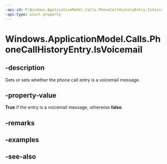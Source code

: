 ```yaml
---
-api-id: P:Windows.ApplicationModel.Calls.PhoneCallHistoryEntry.IsVoicemail
-api-type: winrt property
---
```


<!-- Property syntax
public bool IsVoicemail { get;  set; }
-->

# Windows.ApplicationModel.Calls.PhoneCallHistoryEntry.IsVoicemail

## -description
Gets or sets whether the phone call entry is a voicemail message.

## -property-value
**True** if the entry is a voicemail message, otherwise **false**.

## -remarks

## -examples

## -see-also
